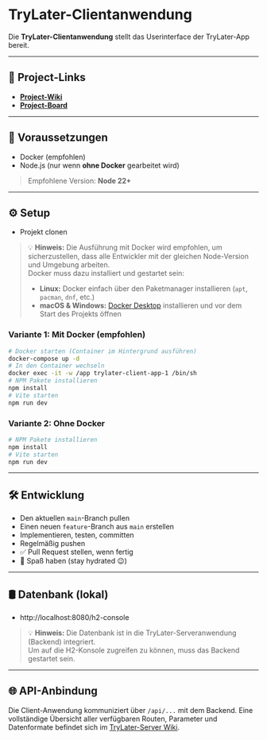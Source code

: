 # TryLater-Clientanwendung
Die **TryLater-Clientanwendung** stellt das Userinterface der TryLater-App bereit.

---

## 🔗 Project-Links
- **[Project-Wiki](https://github.com/SpaghettiCodeGang/TryLater-Server/wiki)**
- **[Project-Board](https://github.com/orgs/SpaghettiCodeGang/projects/1)**

---

## 🧰 Voraussetzungen

- Docker (empfohlen)
- Node.js (nur wenn **ohne Docker** gearbeitet wird)
> Empfohlene Version: **Node 22+**

---

## ⚙️ Setup
- Projekt clonen
> 💡 **Hinweis:** Die Ausführung mit Docker wird empfohlen, um sicherzustellen, dass alle Entwickler mit der gleichen Node-Version und Umgebung arbeiten.  
> Docker muss dazu installiert und gestartet sein:
>
> - **Linux:** Docker einfach über den Paketmanager installieren (`apt`, `pacman`, `dnf`, etc.)
> - **macOS & Windows:** [Docker Desktop](https://www.docker.com/products/docker-desktop/) installieren und vor dem Start des Projekts öffnen
### Variante 1: Mit Docker (empfohlen)
```bash
# Docker starten (Container im Hintergrund ausführen)
docker-compose up -d
# In den Container wechseln
docker exec -it -w /app trylater-client-app-1 /bin/sh
# NPM Pakete installieren
npm install
# Vite starten
npm run dev
```

### Variante 2: Ohne Docker
```bash
# NPM Pakete installieren
npm install
# Vite starten
npm run dev
```

---

## 🛠️ Entwicklung
- Den aktuellen `main`-Branch pullen
- Einen neuen `feature`-Branch aus `main` erstellen
- Implementieren, testen, committen
- Regelmäßig pushen
- ✅ Pull Request stellen, wenn fertig
- 🧃 Spaß haben (stay hydrated 😉)

---

## 🛢️ Datenbank (lokal)
- http://localhost:8080/h2-console
> 💡 **Hinweis:** Die Datenbank ist in die TryLater-Serveranwendung (Backend) integriert.  
> Um auf die H2-Konsole zugreifen zu können, muss das Backend gestartet sein.

---

## 🌐 API-Anbindung

Die Client-Anwendung kommuniziert über `/api/...` mit dem Backend.
Eine vollständige Übersicht aller verfügbaren Routen, Parameter und Datenformate befindet sich im [TryLater-Server Wiki](https://github.com/SpaghettiCodeGang/TryLater-Server/wiki).
